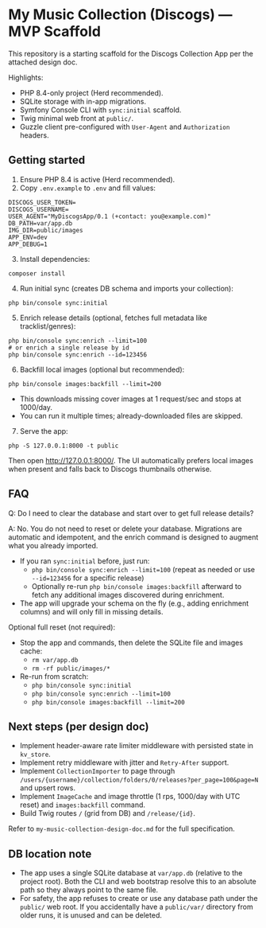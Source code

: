 # My Music Collection (Discogs) — MVP Scaffold

This repository is a starting scaffold for the Discogs Collection App per the attached design doc.

Highlights:
- PHP 8.4-only project (Herd recommended).
- SQLite storage with in-app migrations.
- Symfony Console CLI with `sync:initial` scaffold.
- Twig minimal web front at `public/`.
- Guzzle client pre-configured with `User-Agent` and `Authorization` headers.

## Getting started

1) Ensure PHP 8.4 is active (Herd recommended).
2) Copy `.env.example` to `.env` and fill values:

```
DISCOGS_USER_TOKEN=
DISCOGS_USERNAME=
USER_AGENT="MyDiscogsApp/0.1 (+contact: you@example.com)"
DB_PATH=var/app.db
IMG_DIR=public/images
APP_ENV=dev
APP_DEBUG=1
```

3) Install dependencies:

```
composer install
```

4) Run initial sync (creates DB schema and imports your collection):

```
php bin/console sync:initial
```

5) Enrich release details (optional, fetches full metadata like tracklist/genres):

```
php bin/console sync:enrich --limit=100
# or enrich a single release by id
php bin/console sync:enrich --id=123456
```

6) Backfill local images (optional but recommended):

```
php bin/console images:backfill --limit=200
```

- This downloads missing cover images at 1 request/sec and stops at 1000/day.
- You can run it multiple times; already-downloaded files are skipped.

7) Serve the app:

```
php -S 127.0.0.1:8000 -t public
```

Then open http://127.0.0.1:8000/. The UI automatically prefers local images when present and falls back to Discogs thumbnails otherwise.

## FAQ

Q: Do I need to clear the database and start over to get full release details?

A: No. You do not need to reset or delete your database. Migrations are automatic and idempotent, and the enrich command is designed to augment what you already imported.

- If you ran `sync:initial` before, just run:
  - `php bin/console sync:enrich --limit=100` (repeat as needed or use `--id=123456` for a specific release)
  - Optionally re-run `php bin/console images:backfill` afterward to fetch any additional images discovered during enrichment.
- The app will upgrade your schema on the fly (e.g., adding enrichment columns) and will only fill in missing details.

Optional full reset (not required):
- Stop the app and commands, then delete the SQLite file and images cache:
  - `rm var/app.db`
  - `rm -rf public/images/*`
- Re-run from scratch:
  - `php bin/console sync:initial`
  - `php bin/console sync:enrich --limit=100`
  - `php bin/console images:backfill --limit=200`

## Next steps (per design doc)
- Implement header-aware rate limiter middleware with persisted state in `kv_store`.
- Implement retry middleware with jitter and `Retry-After` support.
- Implement `CollectionImporter` to page through `/users/{username}/collection/folders/0/releases?per_page=100&page=N` and upsert rows.
- Implement `ImageCache` and image throttle (1 rps, 1000/day with UTC reset) and `images:backfill` command.
- Build Twig routes `/` (grid from DB) and `/release/{id}`.

Refer to `my-music-collection-design-doc.md` for the full specification.


## DB location note
- The app uses a single SQLite database at `var/app.db` (relative to the project root). Both the CLI and web bootstrap resolve this to an absolute path so they always point to the same file.
- For safety, the app refuses to create or use any database path under the `public/` web root. If you accidentally have a `public/var/` directory from older runs, it is unused and can be deleted.
